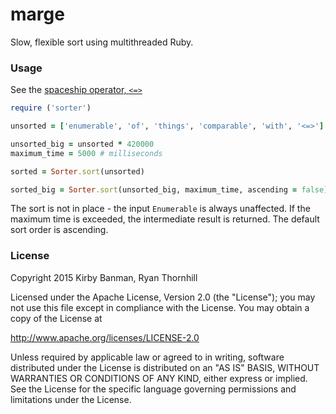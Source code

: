 # marge

Slow, flexible sort using multithreaded Ruby.

### Usage

See the [spaceship operator, `<=>`](http://ruby-doc.org/core-1.9.3/Comparable.html)

```ruby
require ('sorter')

unsorted = ['enumerable', 'of', 'things', 'comparable', 'with', '<=>']

unsorted_big = unsorted * 420000
maximum_time = 5000 # milliseconds

sorted = Sorter.sort(unsorted)

sorted_big = Sorter.sort(unsorted_big, maximum_time, ascending = false)
```

The sort is not in place - the input `Enumerable` is always unaffected.
If the maximum time is exceeded, the intermediate result is returned.
The default sort order is ascending.

### License

Copyright 2015 Kirby Banman, Ryan Thornhill

Licensed under the Apache License, Version 2.0 (the "License");
you may not use this file except in compliance with the License.
You may obtain a copy of the License at

http://www.apache.org/licenses/LICENSE-2.0

Unless required by applicable law or agreed to in writing, software
distributed under the License is distributed on an "AS IS" BASIS,
WITHOUT WARRANTIES OR CONDITIONS OF ANY KIND, either express or implied.
See the License for the specific language governing permissions and
limitations under the License.

